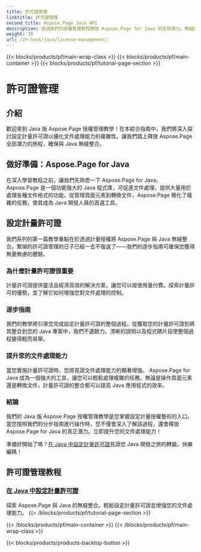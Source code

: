```yaml
---
title: 許可證管理
linktitle: 許可證管理
second_title: Aspose.Page Java API
description: 透過我們的授權管理教程釋放 Aspose.Page for Java 的全部潛力。無縫設定計量許可證以提高文件處理能力。
weight: 30
url: /zh-hant/java/license-management/
---
```


{{< blocks/products/pf/main-wrap-class >}}
{{< blocks/products/pf/main-container >}}
{{< blocks/products/pf/tutorial-page-section >}}

# 許可證管理

## 介紹

歡迎來到 Java 版 Aspose.Page 授權管理教學！在本綜合指南中，我們將深入探討設定計量許可證以優化文件處理能力的複雜性。讓我們踏上釋放 Aspose.Page 全部潛力的旅程，確保與 Java 無縫整合。

## 做好準備：Aspose.Page for Java

在深入學習教程之前，讓我們先熟悉一下 Aspose.Page for Java。 Aspose.Page 是一個功能強大的 Java 程式庫，可促進文件處理，提供大量用於處理各種文件格式的功能。從管理頁面元素到轉換文件，Aspose.Page 簡化了複雜的任務，使其成為 Java 開發人員的首選工具。

## 設定計量許可證

我們系列的第一篇教學重點在於透過計量授權將 Aspose.Page 與 Java 無縫整合。繁瑣的許可證管理的日子已經一去不復返了——我們的逐步指南可確保您獲得無憂無慮的體驗。

### 為什麼計量許可證很重要

計量許可證提供靈活且經濟高效的解決方案，讓您可以按使用量付費。探索計量許可的優勢，並了解它如何增強您對文件處理的控制。

### 逐步指南

我們的教學將引導您完成設定計量許可證的整個過程。從獲取您的計量許可證到將其整合到您的 Java 專案中，我們不遺餘力。清晰的說明以及程式碼片段使整個過程變得輕而易舉。

### 提升您的文件處理能力

當您實施計量許可證時，您將見證文件處理能力的顯著增強。 Aspose.Page for Java 成為一個強大的工具，讓您可以輕鬆處理複雜的任務。無論是操作頁面元素還是轉換文件，計量許可證的整合都可以提高 Java 應用程式的效率。

### 結論

我們的 Java 版 Aspose.Page 授權管理教學是您掌握設定計量授權藝術的入口。當您按照我們的分步指南進行操作時，您不僅會深入了解該過程，還會釋放 Aspose.Page for Java 的真正潛力。立即提升您的文件處理能力！

準備好開始了嗎？[在 Java 中設定計量許可證](./set-metered-license/)見證您 Java 開發之旅的轉變。快樂編碼！
## 許可證管理教程
### [在 Java 中設定計量許可證](./set-metered-license/)
探索 Aspose.Page 與 Java 的無縫整合。輕鬆設定計量許可證並增強您的文件處理能力。
{{< /blocks/products/pf/tutorial-page-section >}}

{{< /blocks/products/pf/main-container >}}
{{< /blocks/products/pf/main-wrap-class >}}

{{< blocks/products/products-backtop-button >}}
